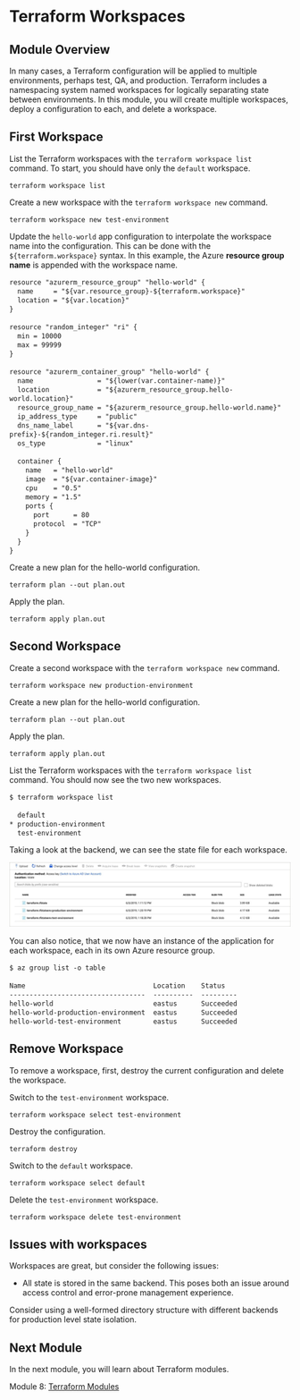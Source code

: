 # Terraform Workspaces

## Module Overview

In many cases, a Terraform configuration will be applied to multiple environments, perhaps test, QA, and production. Terraform includes a namespacing system named workspaces for logically separating state between environments. In this module, you will create multiple workspaces, deploy a configuration to each, and delete a workspace.

## First Workspace

List the Terraform workspaces with the `terraform workspace list` command. To start, you should have only the `default` workspace.

```
terraform workspace list
```

Create a new workspace with the `terraform workspace new` command.

```
terraform workspace new test-environment
```

Update the `hello-world` app configuration to interpolate the workspace name into the configuration. This can be done with the `${terraform.workspace}` syntax. In this example, the Azure **resource group name** is appended with the workspace name.

```
resource "azurerm_resource_group" "hello-world" {
  name     = "${var.resource_group}-${terraform.workspace}"
  location = "${var.location}"
}

resource "random_integer" "ri" {
  min = 10000
  max = 99999
}

resource "azurerm_container_group" "hello-world" {
  name                = "${lower(var.container-name)}"
  location            = "${azurerm_resource_group.hello-world.location}"
  resource_group_name = "${azurerm_resource_group.hello-world.name}"
  ip_address_type     = "public"
  dns_name_label      = "${var.dns-prefix}-${random_integer.ri.result}"
  os_type             = "linux"

  container {
    name   = "hello-world"
    image  = "${var.container-image}"
    cpu    = "0.5"
    memory = "1.5"
    ports {
      port      = 80
      protocol  = "TCP"
    }
  }
}
```

Create a new plan for the hello-world configuration.

```
terraform plan --out plan.out
```

Apply the plan.


```
terraform apply plan.out
```

## Second Workspace

Create a second workspace with the `terraform workspace new` command.

```
terraform workspace new production-environment
```

Create a new plan for the hello-world configuration.


```
terraform plan --out plan.out
```

Apply the plan.


```
terraform apply plan.out
```

List the Terraform workspaces with the `terraform workspace list` command. You should now see the two new workspaces.

```
$ terraform workspace list

  default
* production-environment
  test-environment
```

Taking a look at the backend, we can see the state file for each workspace.

![](../images/workspace-backend.jpg)

You can also notice, that we now have an instance of the application for each workspace, each in its own Azure resource group.

```
$ az group list -o table

Name                                Location    Status
----------------------------------  ----------  ---------
hello-world                         eastus      Succeeded
hello-world-production-environment  eastus      Succeeded
hello-world-test-environment        eastus      Succeeded
```

## Remove Workspace

To remove a workspace, first, destroy the current configuration and delete the workspace.

Switch to the `test-environment` workspace.

```
terraform workspace select test-environment
```

Destroy the configuration.

```
terraform destroy
```

Switch to the `default` workspace.

```
terraform workspace select default
```

Delete the `test-environment` workspace.

```
terraform workspace delete test-environment
```

## Issues with workspaces

Workspaces are great, but consider the following issues:

- All state is stored in the same backend. This poses both an issue around access control and error-prone management experience.

Consider using a well-formed directory structure with different backends for production level state isolation.

## Next Module

In the next module, you will learn about Terraform modules.

Module 8: [Terraform Modules](../08-terraform-modules)